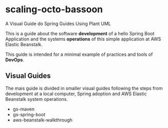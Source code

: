 # scaling-octo-bassoon
A Visual Guide do Spring Guides Using Plant UML


This is a guide about the software **development** of a hello Spring Boot Application and the systems **operations** of this simple application at AWS Elastic Beanstalk.

This guide is intended for a minimal example of practices and tools of **DevOps**.

## Visual Guides

The mais guide is divided in smaller visual guides following the steps from development at a local computer, Spring adoption and AWS Elastic Beanstalk system operations.

- gs-maven
- gs-spring-boot
- aws-beanstalk-walkthrough
